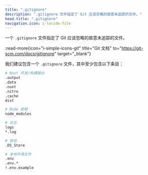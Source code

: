 ```yaml
---
title: ".gitignore"
description: ".gitignore 文件指定了 Git 应该忽略的故意未追踪的文件。"
head.title: ".gitignore"
navigation.icon: i-lucide-file
---
```


一个 `.gitignore` 文件指定了 Git 应该忽略的故意未追踪的文件。

:read-more{icon="i-simple-icons-git" title="Git 文档" to="https://git-scm.com/docs/gitignore" target="_blank"}

我们建议包含一个 `.gitignore` 文件，其中至少包含以下条目：

```bash [.gitignore]
# Nuxt 开发/构建输出
.output
.data
.nuxt
.nitro
.cache
dist

# Node 依赖
node_modules

# 日志
logs
*.log

# 其他
.DS_Store

# 本地环境文件
.env
.env.*
!.env.example
```